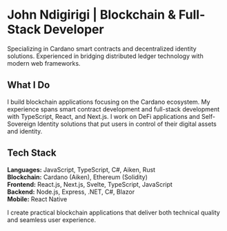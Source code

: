 # John Ndigirigi | Blockchain & Full-Stack Developer

Specializing in Cardano smart contracts and decentralized identity solutions. Experienced in bridging distributed ledger technology with modern web frameworks.

## What I Do

I build blockchain applications focusing on the Cardano ecosystem. My experience spans smart contract development and full-stack development with TypeScript, React, and Next.js. I work on DeFi applications and Self-Sovereign Identity solutions that put users in control of their digital assets and identity.

## Tech Stack

**Languages:** JavaScript, TypeScript, C#, Aiken, Rust  
**Blockchain:** Cardano (Aiken), Ethereum (Solidity)  
**Frontend:** React.js, Next.js, Svelte, TypeScript, JavaScript  
**Backend:** Node.js, Express, .NET, C#, Blazor  
**Mobile:** React Native  

I create practical blockchain applications that deliver both technical quality and seamless user experience.
